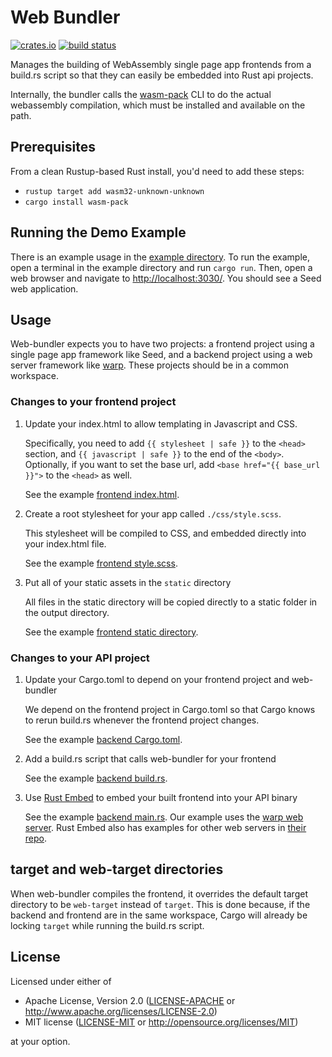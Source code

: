 Web Bundler
===========

[![crates.io](https://img.shields.io/crates/v/web-bundler.svg)](https://crates.io/crates/web-bundler)
[![build status](https://panoptix.semaphoreci.com/badges/web-bundler/branches/main.svg)](https://panoptix.semaphoreci.com/projects/web-bundler)

Manages the building of WebAssembly single page app frontends from a
build.rs script so that they can easily be embedded into Rust api
projects.

Internally, the bundler calls the
[wasm-pack](https://github.com/rustwasm/wasm-pack) CLI to do the
actual webassembly compilation, which must be installed and available
on the path.

## Prerequisites

From a clean Rustup-based Rust install, you'd need to add these steps:

- `rustup target add wasm32-unknown-unknown`
- `cargo install wasm-pack`

## Running the Demo Example

There is an example usage in the [example directory](./example). To
run the example, open a terminal in the example directory and run
`cargo run`. Then, open a web browser and navigate to
<http://localhost:3030/>. You should see a Seed web application.

## Usage

Web-bundler expects you to have two projects: a frontend project using
a single page app framework like Seed, and a backend project using a
web server framework like [warp][warp].
These projects should be in a common
workspace.

### Changes to your frontend project

1. Update your index.html to allow templating in Javascript and CSS.

   Specifically, you need to add `{{ stylesheet | safe }}` to the
   `<head>` section, and `{{ javascript | safe }}` to the end of the
   `<body>`. Optionally, if you want to set the base url, add `<base
   href="{{ base_url }}">` to the `<head>` as well.

   See the example [frontend index.html](./example/frontend/index.html).

2. Create a root stylesheet for your app called `./css/style.scss`.

   This stylesheet will be compiled to CSS, and embedded directly into
   your index.html file.

   See the example [frontend style.scss](./example/frontend/css/style.scss).

3. Put all of your static assets in the `static` directory

   All files in the static directory will be copied directly to a static
   folder in the output directory.

   See the example [frontend static directory](./example/frontend/static/).

### Changes to your API project

1. Update your Cargo.toml to depend on your frontend project and web-bundler

   We depend on the frontend project in Cargo.toml so that Cargo knows to
   rerun build.rs whenever the frontend project changes.

   See the example [backend Cargo.toml](./example/backend/Cargo.toml).

2. Add a build.rs script that calls web-bundler for your frontend

   See the example [backend build.rs](./example/backend/build.rs).

3. Use [Rust Embed](https://lib.rs/crates/rust-embed) to embed your built frontend into your API binary

   See the example [backend main.rs](./example/backend/main.rs). Our
   example uses the [warp web server][warp]. Rust Embed also has examples for
   other web servers in [their repo](https://github.com/pyros2097/rust-embed/tree/master/examples).

## target and web-target directories

When web-bundler compiles the frontend, it overrides the default
target directory to be `web-target` instead of `target`. This is done
because, if the backend and frontend are in the same workspace, Cargo
will already be locking `target` while running the build.rs
script.

[warp]: (https://github.com/seanmonstar/warp)

## License

Licensed under either of

 * Apache License, Version 2.0
   ([LICENSE-APACHE](LICENSE-APACHE) or http://www.apache.org/licenses/LICENSE-2.0)
 * MIT license
   ([LICENSE-MIT](LICENSE-MIT) or http://opensource.org/licenses/MIT)

at your option.
